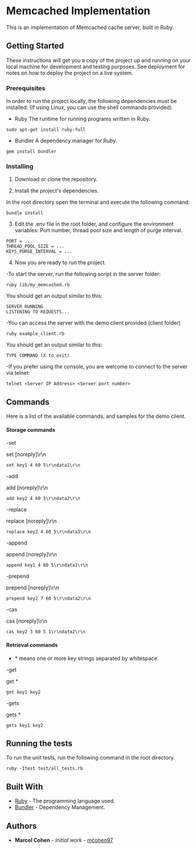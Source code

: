 # Memcached Implementation

This is an implementation of Memcached cache server, built in Ruby.

## Getting Started

These instructions will get you a copy of the project up and running on your local machine for development and testing purposes. See deployment for notes on how to deploy the project on a live system.

### Prerequisites

In order to run the project locally, the following dependencies must be installed:
(If using Linux, you can use the shell commands provided)

- Ruby
The runtime for running programs written in Ruby.

```
sudo apt-get install ruby-full
```

- Bundler
A dependency manager for Ruby.

```
gem install bundler
```


### Installing

1. Download or clone the repository.

2. Install the project's dependencies.

In the root directory open the terminal and execute the following command:

```
bundle install
```

3. Edit the .env file in the root folder, and configure the environment variables: Port number, thread pool size and length of purge interval.

```
PORT = ...
THREAD_POOL_SIZE = ...
KEYS_PURGE_INTERVAL = ...
```

4. Now you are ready to run the project.

-To start the server, run the following script in the server folder:

```
ruby lib/my_memcached.rb
```

You should get an output similar to this:

```
SERVER RUNNING
LISTENING TO REQUESTS...
```

-You can access the server with the demo client provided (client folder)

```
ruby example_client.rb
```

You should get an output similar to this:

```
TYPE COMMAND (X to exit)
```

-If you prefer using the console, you are welcome to connect to the server via telnet:

```
telnet <Server IP Address> <Server port number>
```

## Commands
Here is a list of the available commands, and samples for the demo client.

#### Storage commands

-set

set <key> <flags> <exptime> <bytes> [noreply]\r\n

```
set key1 4 60 5\r\ndata1\r\n
```

-add

add <key> <flags> <exptime> <bytes> [noreply]\r\n

```
add key2 4 60 5\r\ndata2\r\n
```

-replace

replace <key> <flags> <exptime> <bytes> [noreply]\r\n

```
replace key2 4 60 5\r\ndata3\r\n
```

-append

append <key> <flags> <exptime> <bytes> [noreply]\r\n

```
append key1 4 60 5\r\ndata1\r\n
```

-prepend

prepend <key> <flags> <exptime> <bytes> [noreply]\r\n

```
prepend key2 7 60 5\r\ndata2\r\n
```

-cas

cas <key> <flags> <exptime> <bytes> <cas unique> [noreply]\r\n

```
cas key2 3 60 5 1\r\ndata2\r\n
```


#### Retrieval commands

- <key>* means one or more key strings separated by whitespace.

-get

get <key>*

```
get key1 key2
```

-gets

gets <key>*

```
gets key1 key2
```

## Running the tests

To run the unit tests, run the following command in the root directory.

```
ruby -Itest test/all_tests.rb
```

## Built With

* [Ruby](https://www.ruby-lang.org/en/documentation/) - The programming language used.
* [Bundler](https://bundler.io/) - Dependency Management.


## Authors

* **Marcel Cohen** - *Initial work* - [mcohen97](https://github.com/mcohen97)






